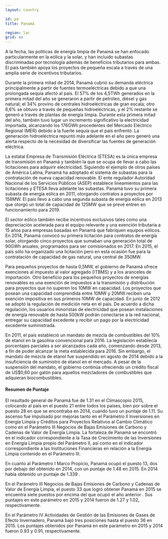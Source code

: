 ```yaml
---
layout: country

id: pa
title: Panamá

region: lac
grid: on
---
```

A la fecha, las políticas de energía limpia de Panamá se han enfocado particularmente en la eólica y la solar, y han incluido subastas discriminadas por tecnología además de beneficios tributarios para ambas. El país también apoya los proyectos de pequeña escala a través de una amplia serie de incentivos tributarios.

Durante la primera mitad de 2014, Panamá  cubrió su demanda eléctrica principalmente a partir de fuentes termoeléctricas debido a que una prolongada sequía afectó al país. El 57% de los 4,5TWh generados en la primera mitad del año se generaron a partir de petróleo, diésel y gas natural; el 34% provino de centrales hidroeléctricas de gran escala; otro 6,6% se obtuvo a través de pequeñas hidroeléctricas, y el 2% restante se generó a través de plantas de energía limpia. Durante esta primera mitad del año, también tuvo lugar un incremento significativo la electricidad importada, alcanzando los 176GWh procedentes del Mercado Eléctrico Regional (MER) debido a la fuerte sequía que el país enfrentó. La generación hidroeléctrica repuntó más adelante en el año pero generó una alerta respecto de la necesidad de diversificar las fuentes de generación eléctrica.

La estatal Empresa de Transmisión Eléctrica (ETESA) es la única empresa de transmisión en Panamá y también la que se ocupa de llevar a cabo las licitaciones para adquirir electricidad. Siguiendo el ejemplo de otros países de América Latina, Panamá ha adoptado el sistema de subastas para la contratación de nueva capacidad renovable. El ente regulador Autoridad Nacional de los Servicios Públicos (ASEP) establece lineamientos para las licitaciones y ETESA lleva adelante las subastas. Panamá tuvo su primera subasta de energía eólica en 2011, otorgando contratos a proyectos por 158MW. El país llevo a cabo una segunda subasta de energía eólica en 2013 que otorgó un total de capacidad de 125MW que se prevé entren en funcionamiento para 2019.

El sector eólico también recibe incentivos exclusivos tales como una depreciación acelerada para el equipo relevante y una exención tributaria a 15 años para empresas basadas en Panamá que fabriquen equipos eólicos. En 2014, Panamá convocó su primera licitación para contratos de energía solar, otorgando cinco proyectos que sumaban una generación total de 90GWh anuales, programados para ser comisionados en 2017. En 2015, el país sólo ha organizado una licitación pero en esta ocasión fue para la contratación de capacidad de gas natural, una central de 350MW.

Para pequeños proyectos de hasta 0,5MW, el gobierno de Panamá ofrece exenciones al impuesto al valor agregado (ITBMS) y a los aranceles de importación. Otro beneficio para los pequeños proyectos de energías renovables es una exención de impuestos a la transmisión y distribución para proyectos que no superen los 10MW en capacidad. Los proyectos que posean una capacidad comprendida entre 10MW y 20MW reciben una exención impositiva en sus primeros 10MW de capacidad. En junio de 2012 se adoptó la regulación de medición neta en el país. De acuerdo a dicha regulación, los usuarios minoristas de electricidad que posean instalaciones de energía renovable de hasta 500kW podrán conectarse a la red nacional, entregar su capacidad excedente y recibir un pago por la electricidad excedente suministrada.

En 2011, el país estableció un mandato de mezcla de combustibles del 10% de etanol en la gasolina convencional para 2016. La legislación establecía porcentajes parciales a ser alcanzados cada año, comenzando desde 2013, a fin de poder alcanzar la meta establecida para 2016. Sin embargo, el mandato de mezcla de etanol fue suspendido en agosto de 2014 debido a la insuficiencia de suministro de etanol en el mercado. A pesar de la suspensión del mandato, el gobierno continúa ofreciendo un crédito fiscal de US$0,60 por galón para aquellos mezcladores de combustibles que adquieran biocombustibles.

#### Resumen de Puntaje

El resultado general de Panamá fue de 1.31 en el Climascopio 2015, colocando al país en el puesto 21 entre todos los países, bien por sobre el puesto 28 en que se encontraba en 2014, cuando tuvo un puntaje de 1.11.
Su ascenso fue impulsado por mejoras tanto en el Parámetro II Inversiones en Energía Limpia y Créditos para Proyectos Relativos al Cambio Climático como en el Parámetro III Negocios de Bajas Emisiones de Carbono y Cadenas de Valor de Energía Limpia. La fortaleza de Panamá se encontró en el indicador correspondiente a la Tasa de Crecimiento de las Inversiones en Energía Limpia propio del Parámetro II, así como en el indicador correspondiente a las Instituciones Financieras en relación a la Energía Limpia contenido en el Parámetro III.

En cuanto al Parámetro I Marco Propicio, Panamá ocupó el puesto 13, dos por debajo del obtenido en 2014, con un puntaje de 1.48 en 2015. En 2014 había obtenido un puntaje de 1.339 .

En el Parámetro III Negocios de Bajas Emisiones de Carbono y Cadenas de Valor de Energía Limpia, el puesto 33 que logró obtener Panamá en 2015 se encuentra siete puestos por encima del que ocupó el año anterior . Sus puntajes en este parámetro en 2015 y 2014 fueron de 1.27 y 1.02, respectivamente.

En el Parámetro IV Actividades de Gestión de las Emisiones de Gases de Efecto Invernadero, Panamá bajó tres posiciones hasta el puesto 36 en 2015. Los puntajes obtenidos por Panamá en este parámetro en 2015 y 2014 fueron 0.93 y 0.91, respectivamente.
